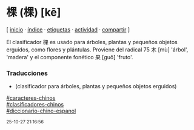 # 棵 (棵) [kē]
[ [inicio](https://github.com/jucardus/jucardus.github.io/blob/main/index.md) · [índice](https://github.com/jucardus/jucardus.github.io/blob/main/indice.md) · [etiquetas](https://github.com/jucardus/jucardus.github.io/blob/main/etiquetas.md) · [actividad](https://github.com/jucardus/jucardus.github.io/blob/main/actividad.md) · [compartir](https://x.com/intent/tweet?text=%E6%A3%B5+(%E6%A3%B5)+%5Bk%C4%93%5D+%E2%80%94+Diccionario+chino-espa%C3%B1ol%2C+Caracteres+chinos%2C+Clasificadores+chinos%0A%0A%E2%86%92+https%3A%2F%2Fgithub.com%2Fjucardus%2Fjucardus.github.io%2Fblob%2Fmain%2Fk%2Fe%2F1%2Fke1-26869.md%0A%0A%23caracteres_chinos_jucardus%0A%23clasificadores_chinos_jucardus%0A%23diccionario_chino_espanol_jucardus) ]

El clasificador 棵 es usado para árboles, plantas y pequeños objetos erguidos, como flores y plántulas. Proviene del radical 75 木 [mù] 'árbol', 'madera' y el componente fonético 果 [guǒ] 'fruto'.

### Traducciones

* (clasificador para árboles, plantas y pequeños objetos erguidos)

[#caracteres-chinos](https://github.com/jucardus/jucardus.github.io/blob/main/c/a/caracteres-chinos.md)  
[#clasificadores-chinos](https://github.com/jucardus/jucardus.github.io/blob/main/c/l/clasificadores-chinos.md)  
[#diccionario-chino-espanol](https://github.com/jucardus/jucardus.github.io/blob/main/d/i/diccionario-chino-espanol.md)

<sup>25-10-27 21:16:56</sup>
